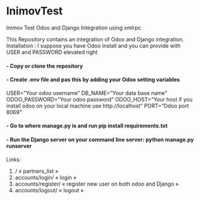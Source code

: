 # InimovTest
Inimov Test Odoo and Django Integration using xmlrpc

This Repository contains an integration of Odoo and Django integration. 
Installation :
I suppose you have Odoo install and you can provide with USER and PASSWORD elevated right
#### -	Copy or clone the repository
#### -	Create .env file and pas this by adding your Odoo setting variables
USER=”Your odoo username”
DB_NAME=”Your data base name”
ODOO_PASSWORD=”Your odoo password”
ODOO_HOST=”Your host if you install odoo on your local machine use http://localhost”
PORT=”Odoo port 8069”

#### -	Go to where manage.py is and run pip install requirements.txt
#### -	Run the Django server on your command line server: python manage.py runserver
Links:
1.	/                    « partners_list »
2.	accounts/login/      « login » 
3.	accounts/register/   « register new user on both odoo and Django »
4.	accounts/logout/     « logout »
